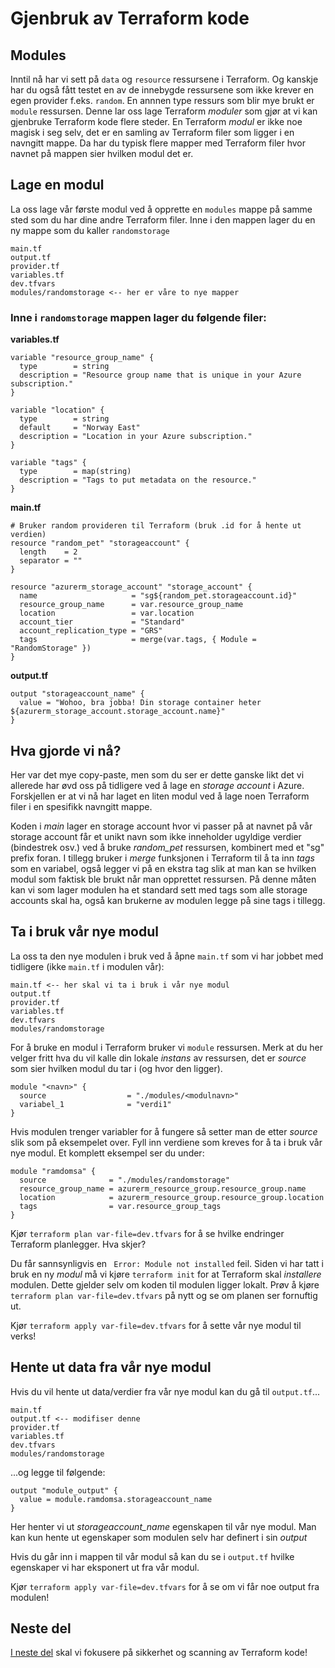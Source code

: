 # Gjenbruk av Terraform kode


## Modules
Inntil nå har vi sett på ``data`` og ``resource`` ressursene i Terraform. Og kanskje har du også fått testet en av de innebygde ressursene som ikke krever en egen provider f.eks. ``random``. En annnen type ressurs som blir mye brukt er ``module`` ressursen. Denne lar oss lage Terraform *moduler* som gjør at vi kan gjenbruke Terraform kode flere steder. En Terraform *modul* er ikke noe magisk i seg selv, det er en samling av Terraform filer som ligger i en navngitt mappe. Da har du typisk flere mapper med Terraform filer hvor navnet på mappen sier hvilken modul det er. 

## Lage en modul

La oss lage vår første modul ved å opprette en `modules` mappe på samme sted som du har dine andre Terraform filer. Inne i den mappen lager du en ny mappe som du kaller `randomstorage` 

```
main.tf
output.tf
provider.tf
variables.tf
dev.tfvars
modules/randomstorage <-- her er våre to nye mapper
```

### Inne i ``randomstorage`` mappen lager du følgende filer:

**variables.tf** 

```
variable "resource_group_name" {
  type        = string
  description = "Resource group name that is unique in your Azure subscription."
}

variable "location" {
  type        = string
  default     = "Norway East"
  description = "Location in your Azure subscription."
}

variable "tags" {
  type        = map(string)
  description = "Tags to put metadata on the resource."
}
```

**main.tf**
```
# Bruker random provideren til Terraform (bruk .id for å hente ut verdien)
resource "random_pet" "storageaccount" {
  length    = 2
  separator = ""
}

resource "azurerm_storage_account" "storage_account" {
  name                     = "sg${random_pet.storageaccount.id}"
  resource_group_name      = var.resource_group_name
  location                 = var.location
  account_tier             = "Standard"
  account_replication_type = "GRS"
  tags                     = merge(var.tags, { Module = "RandomStorage" })
}
```

**output.tf**
```
output "storageaccount_name" {
  value = "Wohoo, bra jobba! Din storage container heter ${azurerm_storage_account.storage_account.name}"
}
```

## Hva gjorde vi nå?

Her var det mye copy-paste, men som du ser er dette ganske likt det vi allerede har øvd oss på tidligere ved å lage en *storage account* i Azure. Forskjellen er at vi nå har laget en liten modul ved å lage noen Terraform filer i en spesifikk navngitt mappe. 

Koden i *main* lager en storage account hvor vi passer på at navnet på vår storage account får et unikt navn som ikke inneholder ugyldige verdier (bindestrek osv.) ved å bruke *random_pet* ressursen, kombinert med et "sg" prefix foran. I tillegg bruker i *merge* funksjonen i Terraform til å ta inn *tags* som en variabel, også legger vi på en ekstra tag slik at man kan se hvilken modul som faktisk ble brukt når man opprettet ressursen. På denne måten kan vi som lager modulen ha et standard sett med tags som alle storage accounts skal ha, også kan brukerne av modulen legge på sine tags i tillegg. 

## Ta i bruk vår nye modul

 La oss ta den nye modulen i bruk ved å åpne `main.tf` som vi har jobbet med tidligere (ikke `main.tf` i modulen vår):

```
main.tf <-- her skal vi ta i bruk i vår nye modul
output.tf
provider.tf
variables.tf
dev.tfvars
modules/randomstorage 
```

For å bruke en modul i Terraform bruker vi `module` ressursen. Merk at du her velger fritt hva du vil kalle din lokale *instans* av ressursen, det er *source* som sier hvilken modul du tar i (og hvor den ligger). 

```
module "<navn>" {
  source                  = "./modules/<modulnavn>"
  variabel_1              = "verdi1" 
}
```

Hvis modulen trenger variabler for å fungere så setter man de etter *source* slik som på eksempelet over. Fyll inn verdiene som kreves for å ta i bruk vår nye modul. Et komplett eksempel ser du under:

```
module "ramdomsa" {
  source              = "./modules/randomstorage"
  resource_group_name = azurerm_resource_group.resource_group.name
  location            = azurerm_resource_group.resource_group.location
  tags                = var.resource_group_tags
}
```

Kjør ``terraform plan var-file=dev.tfvars`` for å se hvilke endringer Terraform planlegger. Hva skjer? 

Du får sannsynligvis en `` Error: Module not installed`` feil. Siden vi har tatt i bruk en ny *modul* må vi kjøre ``terraform init`` for at Terraform skal *installere* modulen. Dette gjelder selv om koden til modulen ligger lokalt. Prøv å kjøre ``terraform plan var-file=dev.tfvars`` på nytt og se om planen ser fornuftig ut.

Kjør ``terraform apply var-file=dev.tfvars`` for å sette vår nye modul til verks!

## Hente ut data fra vår nye modul

Hvis du vil hente ut data/verdier fra vår nye modul kan du gå til ``output.tf``... 

```
main.tf 
output.tf <-- modifiser denne
provider.tf
variables.tf
dev.tfvars
modules/randomstorage 
```

...og legge til følgende:

```
output "module_output" {
  value = module.ramdomsa.storageaccount_name
}
```

Her henter vi ut *storageaccount_name* egenskapen til vår nye modul. Man kan kun hente ut egenskaper som modulen selv har definert i sin *output* 

Hvis du går inn i mappen til vår modul så kan du se i `output.tf` hvilke egenskaper vi har eksponert ut fra vår modul. 

Kjør ``terraform apply var-file=dev.tfvars`` for å se om vi får noe output fra modulen!

## Neste del

[I neste del](/terraform_del4.md) skal vi fokusere på sikkerhet og scanning av Terraform kode!


